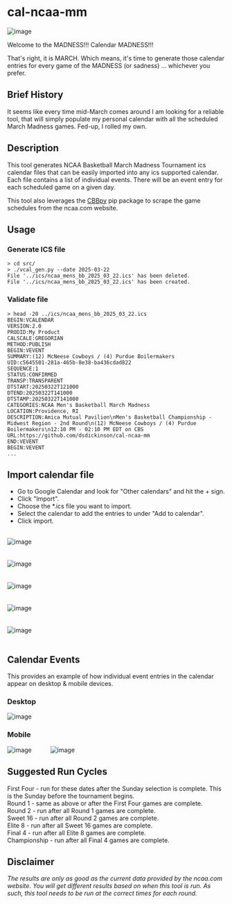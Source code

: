 # cal-ncaa-mm

![image](https://github.com/user-attachments/assets/5079cef3-3fae-4b41-8fa0-25c3942fcd37)

Welcome to the MADNESS!!!
Calendar MADNESS!!!

That's right, it is MARCH. Which means, it's time to generate those calendar entries for every game of the MADNESS (or sadness) ... whichever you prefer.

## Brief History

It seems like every time mid-March comes around I am looking for a reliable tool, that will simply populate my personal calendar with all the scheduled March Madness games. Fed-up, I rolled my own.

## Description
This tool generates NCAA Basketball March Madness Tournament ics calendar files that can be easily imported into any ics supported calendar. Each file contains a list of individual events. There will be an event entry for each scheduled game on a given day.

This tool also leverages the [CBBpy](https://pypi.org/project/CBBpy/) pip package to scrape the game schedules from the ncaa.com website.

## Usage 

### Generate ICS file
```
> cd src/
> ./vcal_gen.py --date 2025-03-22
File '../ics/ncaa_mens_bb_2025_03_22.ics' has been deleted.
File '../ics/ncaa_mens_bb_2025_03_22.ics' has been created.
```

### Validate file
```
> head -20 ../ics/ncaa_mens_bb_2025_03_22.ics
BEGIN:VCALENDAR
VERSION:2.0
PRODID:My Product
CALSCALE:GREGORIAN
METHOD:PUBLISH
BEGIN:VEVENT
SUMMARY:(12) McNeese Cowboys / (4) Purdue Boilermakers
UID:c5645501-281a-465b-8e38-ba436cdad822
SEQUENCE:1
STATUS:CONFIRMED
TRANSP:TRANSPARENT
DTSTART:20250322T121000
DTEND:20250322T141000
DTSTAMP:20250322T141000
CATEGORIES:NCAA Men's Basketball March Madness
LOCATION:Providence, RI
DESCRIPTION:Amica Mutual Pavilion\nMen's Basketball Championship - Midwest Region - 2nd Round\n(12) McNeese Cowboys / (4) Purdue Boilermakers\n12:10 PM - 02:10 PM EDT on CBS
URL:https://github.com/dsdickinson/cal-ncaa-mm
END:VEVENT
BEGIN:VEVENT
...
```

## Import calendar file
* Go to Google Calendar and look for "Other calendars" and hit the + sign.<br/>
* Click "Import".<br/>
* Choose the *.ics file you want to import.<br/>
* Select the calendar to add the entries to under "Add to calendar".<br/>
* Click import.<br/><br/>

![image](https://github.com/user-attachments/assets/f26e24d5-0aef-46c0-84dd-d934ab9fe68f) <br/><br/><br/>
![image](https://github.com/user-attachments/assets/135a19a4-a7fa-4cca-b37b-f7d10578b24a) <br/><br/><br/>
![image](https://github.com/user-attachments/assets/4552f2e9-37a1-4aa3-8a75-ac9f86437ad6) <br/><br/><br/>
![image](https://github.com/user-attachments/assets/60f0bcf8-8339-4a88-a1ce-44755ff344cd) <br/><br/><br/>
![image](https://github.com/user-attachments/assets/9d3b67a0-5965-4b75-b8d5-bdd00e7d4aa7) <br/><br/>

## Calendar Events

This provides an example of how individual event entries in the calendar appear on desktop & mobile devices.

### Desktop
![image](https://github.com/user-attachments/assets/1497caec-0277-46ea-93aa-51341a9088f3)

### Mobile
![image](https://github.com/user-attachments/assets/071cdef2-3539-4e1f-97dd-4f6e84fd28d1) &nbsp;&nbsp;&nbsp;&nbsp;&nbsp;&nbsp;&nbsp;&nbsp;&nbsp;
![image](https://github.com/user-attachments/assets/8403c82d-7e22-42ff-866f-e2c4ee828289)

## Suggested Run Cycles
First Four - run for these dates after the Sunday selection is complete. This is the Sunday before the tournament begins.<br/>
Round 1 - same as above or after the First Four games are complete.<br/>
Round 2 - run after all Round 1 games are complete.<br/>
Sweet 16 - run after all Round 2 games are complete. <br/>
Elite 8 - run after all Sweet 16 games are complete. <br/>
Final 4 - run after all Elite 8 games are complete. <br/>
Championship - run after all Final 4 games are complete. <br/>

## Disclaimer
<i>The results are only as good as the current data provided by the ncaa.com website. You will get different results based on when this tool is run. As such, this tool needs to be run at the correct times for each round.</i>


